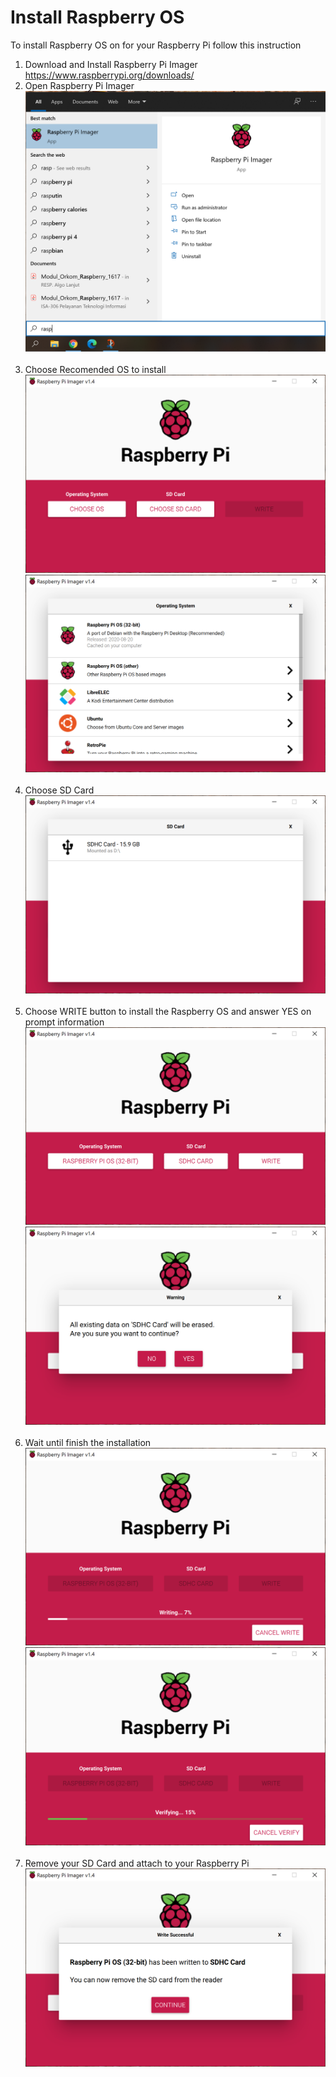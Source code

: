 # Install Raspberry OS
To install Raspberry OS on for your Raspberry Pi follow this instruction<br/>
1. Download and Install Raspberry Pi Imager https://www.raspberrypi.org/downloads/<br/>
2. Open Raspberry Pi Imager
![alt tag](https://github.com/NowDB/Raspberry-Pi-Tutorial/raw/main/install_1/1.PNG)<br/><br/>
3. Choose Recomended OS to install<br/>
![alt tag](https://github.com/NowDB/Raspberry-Pi-Tutorial/raw/main/install_1/2.PNG)<br/>
![alt tag](https://github.com/NowDB/Raspberry-Pi-Tutorial/raw/main/install_1/3.PNG)<br/><br/>
4. Choose SD Card
![alt tag](https://github.com/NowDB/Raspberry-Pi-Tutorial/raw/main/install_1/4.PNG)<br/><br/>
5. Choose WRITE button to install the Raspberry OS and answer YES on prompt information
![alt tag](https://github.com/NowDB/Raspberry-Pi-Tutorial/raw/main/install_1/5.PNG)<br/>
![alt tag](https://github.com/NowDB/Raspberry-Pi-Tutorial/raw/main/install_1/6.PNG)<br/><br/>
6. Wait until finish the installation
![alt tag](https://github.com/NowDB/Raspberry-Pi-Tutorial/raw/main/install_1/7.PNG)<br/>
![alt tag](https://github.com/NowDB/Raspberry-Pi-Tutorial/raw/main/install_1/8.PNG)<br/><br/>
7. Remove your SD Card and attach to your Raspberry Pi
![alt tag](https://github.com/NowDB/Raspberry-Pi-Tutorial/raw/main/install_1/9.PNG)
